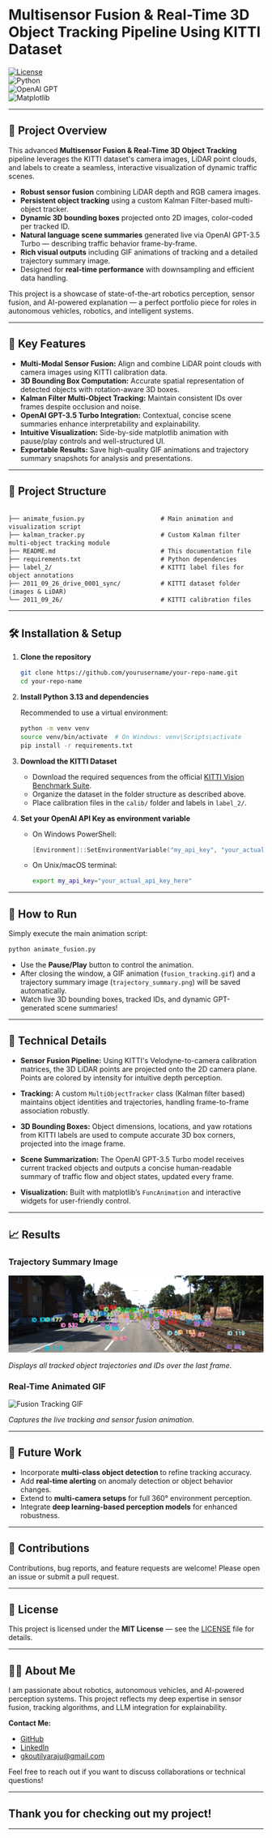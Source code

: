 # Multisensor Fusion & Real-Time 3D Object Tracking Pipeline Using KITTI Dataset

[![License](https://img.shields.io/badge/license-MIT-blue.svg)](LICENSE)  
![Python](https://img.shields.io/badge/python-3.13-blue)  
![OpenAI GPT](https://img.shields.io/badge/OpenAI-GPT--3.5--Turbo-green)  
![Matplotlib](https://img.shields.io/badge/matplotlib-3.7-orange)  

---

## 🚀 Project Overview

This advanced **Multisensor Fusion & Real-Time 3D Object Tracking** pipeline leverages the KITTI dataset's camera images, LiDAR point clouds, and labels to create a seamless, interactive visualization of dynamic traffic scenes.

- **Robust sensor fusion** combining LiDAR depth and RGB camera images.
- **Persistent object tracking** using a custom Kalman Filter-based multi-object tracker.
- **Dynamic 3D bounding boxes** projected onto 2D images, color-coded per tracked ID.
- **Natural language scene summaries** generated live via OpenAI GPT-3.5 Turbo — describing traffic behavior frame-by-frame.
- **Rich visual outputs** including GIF animations of tracking and a detailed trajectory summary image.
- Designed for **real-time performance** with downsampling and efficient data handling.

This project is a showcase of state-of-the-art robotics perception, sensor fusion, and AI-powered explanation — a perfect portfolio piece for roles in autonomous vehicles, robotics, and intelligent systems.

---

## 🎯 Key Features

- **Multi-Modal Sensor Fusion:** Align and combine LiDAR point clouds with camera images using KITTI calibration data.
- **3D Bounding Box Computation:** Accurate spatial representation of detected objects with rotation-aware 3D boxes.
- **Kalman Filter Multi-Object Tracking:** Maintain consistent IDs over frames despite occlusion and noise.
- **OpenAI GPT-3.5 Turbo Integration:** Contextual, concise scene summaries enhance interpretability and explainability.
- **Intuitive Visualization:** Side-by-side matplotlib animation with pause/play controls and well-structured UI.
- **Exportable Results:** Save high-quality GIF animations and trajectory summary snapshots for analysis and presentations.

---

## 📁 Project Structure

```text

├── animate_fusion.py                     # Main animation and visualization script
├── kalman_tracker.py                     # Custom Kalman filter multi-object tracking module
├── README.md                             # This documentation file
├── requirements.txt                      # Python dependencies
├── label_2/                              # KITTI label files for object annotations
├── 2011_09_26_drive_0001_sync/           # KITTI dataset folder (images & LiDAR)
└── 2011_09_26/                           # KITTI calibration files
````

---

## 🛠️ Installation & Setup

1. **Clone the repository**

   ```bash
   git clone https://github.com/yourusername/your-repo-name.git
   cd your-repo-name
   ```

2. **Install Python 3.13 and dependencies**

   Recommended to use a virtual environment:

   ```bash
   python -m venv venv
   source venv/bin/activate  # On Windows: venv\Scripts\activate
   pip install -r requirements.txt
   ```

3. **Download the KITTI Dataset**

   * Download the required sequences from the official [KITTI Vision Benchmark Suite](http://www.cvlibs.net/datasets/kitti/).
   * Organize the dataset in the folder structure as described above.
   * Place calibration files in the `calib/` folder and labels in `label_2/`.

4. **Set your OpenAI API Key as environment variable**

   * On Windows PowerShell:

     ```powershell
     [Environment]::SetEnvironmentVariable("my_api_key", "your_actual_api_key_here", "User")
     ```

   * On Unix/macOS terminal:

     ```bash
     export my_api_key="your_actual_api_key_here"
     ```

---

## 🚀 How to Run

Simply execute the main animation script:

```bash
python animate_fusion.py
```

* Use the **Pause/Play** button to control the animation.
* After closing the window, a GIF animation (`fusion_tracking.gif`) and a trajectory summary image (`trajectory_summary.png`) will be saved automatically.
* Watch live 3D bounding boxes, tracked IDs, and dynamic GPT-generated scene summaries!

---

## 🧠 Technical Details

* **Sensor Fusion Pipeline:**
  Using KITTI's Velodyne-to-camera calibration matrices, the 3D LiDAR points are projected onto the 2D camera plane. Points are colored by intensity for intuitive depth perception.

* **Tracking:**
  A custom `MultiObjectTracker` class (Kalman filter based) maintains object identities and trajectories, handling frame-to-frame association robustly.

* **3D Bounding Boxes:**
  Object dimensions, locations, and yaw rotations from KITTI labels are used to compute accurate 3D box corners, projected into the image frame.

* **Scene Summarization:**
  The OpenAI GPT-3.5 Turbo model receives current tracked objects and outputs a concise human-readable summary of traffic flow and object states, updated every frame.

* **Visualization:**
  Built with matplotlib’s `FuncAnimation` and interactive widgets for user-friendly control.

---

## 📈 Results

### Trajectory Summary Image

![Trajectory Summary](trajectory_summary.png)

*Displays all tracked object trajectories and IDs over the last frame.*

### Real-Time Animated GIF

![Fusion Tracking GIF](fusion_tracking.gif)

*Captures the live tracking and sensor fusion animation.*

---

## 🔮 Future Work

* Incorporate **multi-class object detection** to refine tracking accuracy.
* Add **real-time alerting** on anomaly detection or object behavior changes.
* Extend to **multi-camera setups** for full 360° environment perception.
* Integrate **deep learning-based perception models** for enhanced robustness.

---

## 🤝 Contributions

Contributions, bug reports, and feature requests are welcome! Please open an issue or submit a pull request.

---

## 📜 License

This project is licensed under the **MIT License** — see the [LICENSE](LICENSE) file for details.

---

## 🙋‍♂️ About Me

I am passionate about robotics, autonomous vehicles, and AI-powered perception systems. This project reflects my deep expertise in sensor fusion, tracking algorithms, and LLM integration for explainability.

**Contact Me:**  
- [GitHub](https://github.com/GKoutilya)  
- [LinkedIn](https://www.linkedin.com/in/koutilya-ganapathiraju-0a3350182/)  
- gkoutilyaraju@gmail.com

Feel free to reach out if you want to discuss collaborations or technical questions!

---

## Thank you for checking out my project!

---